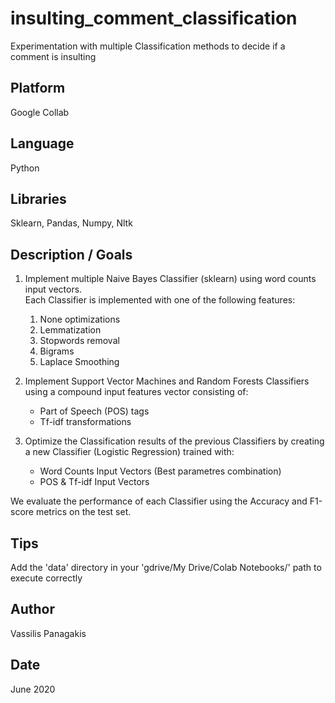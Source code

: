 # insulting_comment_classification
Experimentation with multiple Classification methods to decide if a comment is insulting

## Platform
Google Collab

## Language
Python

## Libraries
Sklearn, Pandas, Numpy, Nltk

## Description / Goals 
1. Implement multiple Naive Bayes Classifier (sklearn) using word counts input vectors. <br> Each Classifier is implemented with one of the following features:
   1. None optimizations
   2. Lemmatization
   3. Stopwords removal
   4. Bigrams
   5. Laplace Smoothing
  
2. Implement Support Vector Machines and Random Forests Classifiers using a compound input features vector consisting of:
    * Part of Speech (POS) tags
    * Tf-idf transformations

3. Optimize the Classification results of the previous Classifiers by creating a new Classifier (Logistic Regression) trained with:
    * Word Counts Input Vectors (Best parametres combination)
    * POS & Tf-idf Input Vectors
    
We evaluate the performance of each Classifier using the Accuracy and F1-score metrics on the test set.
    
## Tips
Add the 'data' directory in your 'gdrive/My Drive/Colab Notebooks/' path to execute correctly

## Author
Vassilis Panagakis

## Date
June 2020
